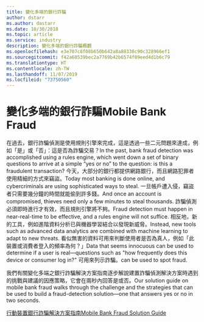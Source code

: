 ```yaml
---
title: 變化多端的銀行詐騙
author: dstarr
ms.author: dastarr
ms.date: 10/30/2018
ms.topic: article
ms.service: industry
description: 變化多端的銀行詐騙概觀
ms.openlocfilehash: e3e707c8f08b650b642a8a88330c90c328966ef1
ms.sourcegitcommit: f42a60539bec2a7769b42b6574f09eed4d1b6c79
ms.translationtype: HT
ms.contentlocale: zh-TW
ms.lasthandoff: 11/07/2019
ms.locfileid: "73750560"
---
```

# <a name="mobile-bank-fraud"></a><span data-ttu-id="3432f-103">變化多端的銀行詐騙</span><span class="sxs-lookup"><span data-stu-id="3432f-103">Mobile Bank Fraud</span></span>

<span data-ttu-id="3432f-104">在過去，銀行詐騙偵測是使用規則引擎來完成，這是透過一些二元問題來達成，例如「是」或「否」：這是否為詐騙交易？</span><span class="sxs-lookup"><span data-stu-id="3432f-104">In the past, bank fraud detection was accomplished using a rules engine, which went down a set of binary questions to arrive at a simple “yes or no” to the question: is this a fraudulent transaction?</span></span> <span data-ttu-id="3432f-105">今天，大部分的銀行都提供網路銀行，而且網路犯罪者使用精細的方式來竊盜。</span><span class="sxs-lookup"><span data-stu-id="3432f-105">Today most banking is done online, and cybercriminals are using sophisticated ways to steal.</span></span> <span data-ttu-id="3432f-106">一旦帳戶遭入侵，竊盜者只需要幾分鐘的時間就能偷到許多錢。</span><span class="sxs-lookup"><span data-stu-id="3432f-106">And once an account is compromised, thieves need only a few minutes to steal thousands.</span></span> <span data-ttu-id="3432f-107">詐騙偵測必須即時進行才有效，而且規則引擎將不夠。</span><span class="sxs-lookup"><span data-stu-id="3432f-107">Fraud detection must happen in near-real-time to be effective, and a rules engine will not suffice.</span></span> <span data-ttu-id="3432f-108">相反地，新的工具，例如進階資料分析已與機器學習結合以發現新威脅。</span><span class="sxs-lookup"><span data-stu-id="3432f-108">Instead, new tools such as advanced data analytics are combined with machine learning to adapt to new threats.</span></span> <span data-ttu-id="3432f-109">看似無害的資料可用來判斷使用者是否為真人，例如「此裝置或消費者登入的頻率為何？」</span><span class="sxs-lookup"><span data-stu-id="3432f-109">Data that seems innocuous can be used to determine if a user is real—questions such as "how frequently does this device or consumer log in?"</span></span> <span data-ttu-id="3432f-110">可用來列示詐騙。</span><span class="sxs-lookup"><span data-stu-id="3432f-110">can be used to spot fraud.</span></span>

<span data-ttu-id="3432f-111">我們有關變化多端之銀行詐騙解決方案指南逐步解說建置詐騙偵測解決方案時遇到的挑戰與建議的因應策略，它會在兩秒內回答是或否。</span><span class="sxs-lookup"><span data-stu-id="3432f-111">Our solution guide on mobile bank fraud walks through the challenge and the strategies that can be used to build a fraud-detection solution—one that answers yes or no in two seconds.</span></span>

[<span data-ttu-id="3432f-112">行動裝置銀行詐騙解決方案指南</span><span class="sxs-lookup"><span data-stu-id="3432f-112">Mobile Bank Fraud Solution Guide</span></span>](https://download.microsoft.com/download/0/1/5/0150425C-14C7-41F4-97EA-3DE57B678C51/IndSG_FraudDetection.pdf)
